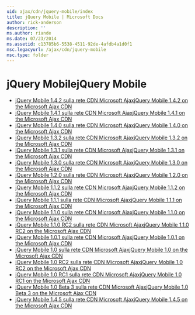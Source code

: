 ```yaml
---
uid: ajax/cdn/jquery-mobile/index
title: jQuery Mobile | Microsoft Docs
author: rick-anderson
description: ''
ms.author: riande
ms.date: 07/23/2014
ms.assetid: c13785b6-5538-4511-92de-4afdb4a1d0f1
msc.legacyurl: /ajax/cdn/jquery-mobile
msc.type: folder
---
```

<a name="jquery-mobile"></a><span data-ttu-id="1ec9d-102">jQuery Mobile</span><span class="sxs-lookup"><span data-stu-id="1ec9d-102">jQuery Mobile</span></span>
====================
- [<span data-ttu-id="1ec9d-103">jQuery Mobile 1.4.2 sulla rete CDN Microsoft Ajax</span><span class="sxs-lookup"><span data-stu-id="1ec9d-103">jQuery Mobile 1.4.2 on the Microsoft Ajax CDN</span></span>](cdnjquerymobile142.md)
- [<span data-ttu-id="1ec9d-104">jQuery Mobile 1.4.1 sulla rete CDN Microsoft Ajax</span><span class="sxs-lookup"><span data-stu-id="1ec9d-104">jQuery Mobile 1.4.1 on the Microsoft Ajax CDN</span></span>](cdnjquerymobile141.md)
- [<span data-ttu-id="1ec9d-105">jQuery Mobile 1.4.0 sulla rete CDN Microsoft Ajax</span><span class="sxs-lookup"><span data-stu-id="1ec9d-105">jQuery Mobile 1.4.0 on the Microsoft Ajax CDN</span></span>](cdnjquerymobile140.md)
- [<span data-ttu-id="1ec9d-106">jQuery Mobile 1.3.2 sulla rete CDN Microsoft Ajax</span><span class="sxs-lookup"><span data-stu-id="1ec9d-106">jQuery Mobile 1.3.2 on the Microsoft Ajax CDN</span></span>](cdnjquerymobile132.md)
- [<span data-ttu-id="1ec9d-107">jQuery Mobile 1.3.1 sulla rete CDN Microsoft Ajax</span><span class="sxs-lookup"><span data-stu-id="1ec9d-107">jQuery Mobile 1.3.1 on the Microsoft Ajax CDN</span></span>](cdnjquerymobile131.md)
- [<span data-ttu-id="1ec9d-108">jQuery Mobile 1.3.0 sulla rete CDN Microsoft Ajax</span><span class="sxs-lookup"><span data-stu-id="1ec9d-108">jQuery Mobile 1.3.0 on the Microsoft Ajax CDN</span></span>](cdnjquerymobile130.md)
- [<span data-ttu-id="1ec9d-109">jQuery Mobile 1.2.0 sulla rete CDN Microsoft Ajax</span><span class="sxs-lookup"><span data-stu-id="1ec9d-109">jQuery Mobile 1.2.0 on the Microsoft Ajax CDN</span></span>](cdnjquerymobile120.md)
- [<span data-ttu-id="1ec9d-110">jQuery Mobile 1.1.2 sulla rete CDN Microsoft Ajax</span><span class="sxs-lookup"><span data-stu-id="1ec9d-110">jQuery Mobile 1.1.2 on the Microsoft Ajax CDN</span></span>](cdnjquerymobile112.md)
- [<span data-ttu-id="1ec9d-111">jQuery Mobile 1.1.1 sulla rete CDN Microsoft Ajax</span><span class="sxs-lookup"><span data-stu-id="1ec9d-111">jQuery Mobile 1.1.1 on the Microsoft Ajax CDN</span></span>](cdnjquerymobile111.md)
- [<span data-ttu-id="1ec9d-112">jQuery Mobile 1.1.0 sulla rete CDN Microsoft Ajax</span><span class="sxs-lookup"><span data-stu-id="1ec9d-112">jQuery Mobile 1.1.0 on the Microsoft Ajax CDN</span></span>](cdnjquerymobile110.md)
- [<span data-ttu-id="1ec9d-113">jQuery Mobile 1.1.0 RC2 sulla rete CDN Microsoft Ajax</span><span class="sxs-lookup"><span data-stu-id="1ec9d-113">jQuery Mobile 1.1.0 RC2 on the Microsoft Ajax CDN</span></span>](cdnjquerymobile110rc2.md)
- [<span data-ttu-id="1ec9d-114">jQuery Mobile 1.0.1 sulla rete CDN Microsoft Ajax</span><span class="sxs-lookup"><span data-stu-id="1ec9d-114">jQuery Mobile 1.0.1 on the Microsoft Ajax CDN</span></span>](cdnjquerymobile101.md)
- [<span data-ttu-id="1ec9d-115">jQuery Mobile 1.0 sulla rete CDN Microsoft Ajax</span><span class="sxs-lookup"><span data-stu-id="1ec9d-115">jQuery Mobile 1.0 on the Microsoft Ajax CDN</span></span>](cdnjquerymobile10.md)
- [<span data-ttu-id="1ec9d-116">jQuery Mobile 1.0 RC2 sulla rete CDN Microsoft Ajax</span><span class="sxs-lookup"><span data-stu-id="1ec9d-116">jQuery Mobile 1.0 RC2 on the Microsoft Ajax CDN</span></span>](cdnjquerymobile10rc2.md)
- [<span data-ttu-id="1ec9d-117">jQuery Mobile 1.0 RC1 sulla rete CDN Microsoft Ajax</span><span class="sxs-lookup"><span data-stu-id="1ec9d-117">jQuery Mobile 1.0 RC1 on the Microsoft Ajax CDN</span></span>](cdnjquerymobile10rc1.md)
- [<span data-ttu-id="1ec9d-118">jQuery Mobile 1.0 Beta 3 sulla rete CDN Microsoft Ajax</span><span class="sxs-lookup"><span data-stu-id="1ec9d-118">jQuery Mobile 1.0 Beta 3 on the Microsoft Ajax CDN</span></span>](cdnjquerymobile10b3.md)
- [<span data-ttu-id="1ec9d-119">jQuery Mobile 1.4.5 sulla rete CDN Microsoft Ajax</span><span class="sxs-lookup"><span data-stu-id="1ec9d-119">jQuery Mobile 1.4.5 on the Microsoft Ajax CDN</span></span>](cdnjquerymobile145.md)
